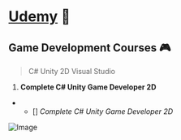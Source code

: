 #  [Udemy](https://www.udemy.com/) :round_pushpin:
## Game Development Courses :video_game:
> C# Unity 2D Visual Studio                                         
1. **Complete C# Unity Game Developer 2D**                             
* - [] *Complete C# Unity Game Developer 2D*

![Image](https://digitalsharecropper.com/wp-content/uploads/2016/03/udemy-logo-e1604793745846.png)
